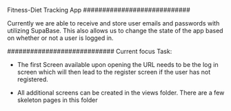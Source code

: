 Fitness-Diet Tracking App
############################

Currently we are able to receive and store user emails and passwords with utilizing SupaBase.
This also allows us to change the state of the app based on whether or not a user is logged in.

############################
Current focus Task:

- The first Screen available upon opening the URL needs to be the log in screen 
  which will then lead to the register screen if the user has not registered. 

- All additional screens can be created in the views folder.
  There are a few skeleton pages in this folder